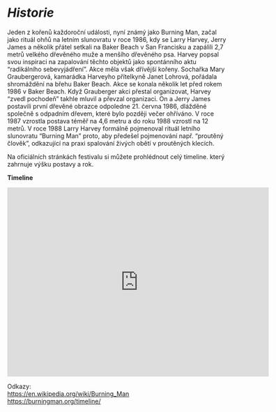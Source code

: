 # ***Historie***

Jeden z kořenů každoroční události, nyní známý jako Burning Man, začal jako rituál ohňů na letním slunovratu v roce 1986, kdy se Larry Harvey, Jerry James a několik přátel setkali na Baker Beach v San Francisku a zapálili 2,7 metrů velkého dřevěného muže a menšího dřevěného psa. Harvey popsal svou inspiraci na zapalování těchto objektů jako spontánního aktu “radikálního sebevyjádření”. Akce měla však dřívější kořeny. Sochařka Mary Graubergerová, kamarádka Harveyho přítelkyně Janet Lohrová, pořádala shromáždění na břehu Baker Beach. Akce se konala několik let před rokem 1986 v Baker Beach. Když Grauberger akci přestal organizovat, Harvey “zvedl pochodeň” takhle mluvil a převzal organizaci. On a Jerry James postavili první dřevěné obrazce odpoledne 21. června 1986, dlážděné společně s odpadním dřevem, které bylo později večer ohříváno. V roce 1987 vzrostla postava téměř na 4,6 metru a do roku 1988 vzrostl na 12 metrů.
V roce 1988 Larry Harvey formálně pojmenoval rituál letního slunovratu “Burning Man” proto, aby předešel pojmenování např. “proutěný člověk”, odkazující na praxi spalování živých obětí v proutěných klecích.

Na oficiálních stránkách festivalu si můžete prohlédnout celý timeline. který zahrnuje výšku postavy a rok.

**Timeline**

<iframe width='600' height='434' src="https://burningman.org/timeline/" frameborder='0' allowfullscreen scrolling='yes'></iframe>   


Odkazy:  
<https://en.wikipedia.org/wiki/Burning_Man>  
<https://burningman.org/timeline/>  

